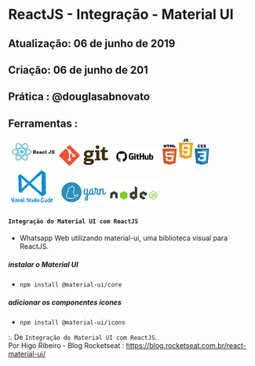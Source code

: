 # ReactJS - Integração - Material UI 

## Atualização: 06 de junho de 2019 
## Criação: 06 de junho de 201
## Prática : @douglasabnovato

## Ferramentas : 

![ReactJS](/images/logo-reactjs.jpg)
![Git](/images/logo-git.png)
![Github](/images/logo-github.png)
![HTML/CSS/Javascript](/images/logo-html-css-js.jpeg)
![VSCode](/images/logo-VSCode.png)
![Yarn](/images/logo-yarn.png)
![Nodejs](/images/nodejs.png)

#### `Integração do Material UI com ReactJS`
- Whatsapp Web utilizando material-ui, uma biblioteca visual para ReactJS.

##### instalar o Material UI
- `npm install @material-ui/core`

##### adicionar os componentes ícones
- `npm install @material-ui/icons` 

:. De `Integração do Material UI com ReactJS`.<br/> 
Por Higo Ribeiro - Blog Rocketseat : https://blog.rocketseat.com.br/react-material-ui/